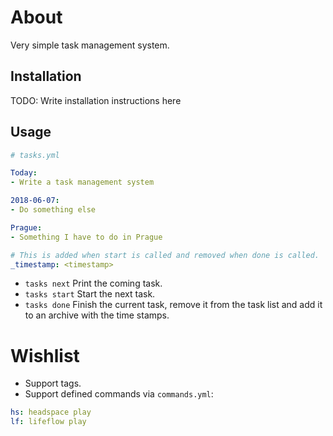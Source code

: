 # About

Very simple task management system.

## Installation

TODO: Write installation instructions here

## Usage

```yaml
# tasks.yml

Today:
- Write a task management system

2018-06-07:
- Do something else

Prague:
- Something I have to do in Prague

# This is added when start is called and removed when done is called.
_timestamp: <timestamp>
```

- `tasks next` Print the coming task.
- `tasks start` Start the next task.
- `tasks done` Finish the current task, remove it from the task list and add it to an archive with the time stamps.

# Wishlist

- Support tags.
- Support defined commands via `commands.yml`:
```yaml
hs: headspace play
lf: lifeflow play
```
